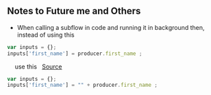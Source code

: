 ## Notes to Future me and Others

- When calling a subflow in code and running it in background then,
instead of using this

```javascript
var inputs = {};
inputs['first_name'] = producer.first_name ;
```
&emsp; use this &nbsp; [Source](https://support.servicenow.com/kb?id=kb_article_view&sysparm_article=KB0832622 "Source")

```javascript
var inputs = {};
inputs['first_name'] = "" + producer.first_name ;
```
